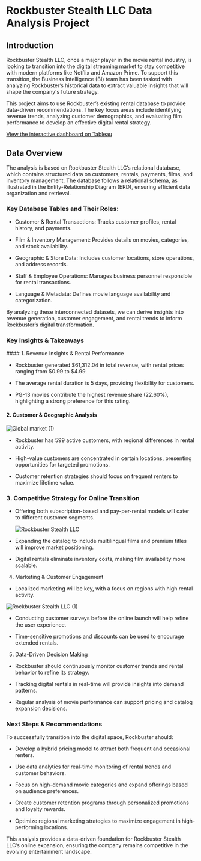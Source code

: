 # Rockbuster Stealth LLC Data Analysis Project

## Introduction

Rockbuster Stealth LLC, once a major player in the movie rental industry, is looking to transition into the digital streaming market to stay competitive with modern platforms like Netflix and Amazon Prime. To support this transition, the Business Intelligence (BI) team has been tasked with analyzing Rockbuster’s historical data to extract valuable insights that will shape the company's future strategy.

This project aims to use Rockbuster’s existing rental database to provide data-driven recommendations. The key focus areas include identifying revenue trends, analyzing customer demographics, and evaluating film performance to develop an effective digital rental strategy.

[View the interactive dashboard on Tableau](https://public.tableau.com/app/profile/sherezade.maqueda.lafuente/viz/achievement3_17363369156390/RockbusterStealthLLC#1)


## Data Overview

The analysis is based on Rockbuster Stealth LLC’s relational database, which contains structured data on customers, rentals, payments, films, and inventory management. The database follows a relational schema, as illustrated in the Entity-Relationship Diagram (ERD), ensuring efficient data organization and retrieval.

### Key Database Tables and Their Roles:

  * Customer & Rental Transactions: Tracks customer profiles, rental history, and payments.

  * Film & Inventory Management: Provides details on movies, categories, and stock availability.

  * Geographic & Store Data: Includes customer locations, store operations, and address records.

  * Staff & Employee Operations: Manages business personnel responsible for rental transactions.

  * Language & Metadata: Defines movie language availability and categorization.

By analyzing these interconnected datasets, we can derive insights into revenue generation, customer engagement, and rental trends to inform Rockbuster’s digital transformation.

### Key Insights & Takeaways

#### 1. Revenue Insights & Rental Performance

  * Rockbuster generated $61,312.04 in total revenue, with rental prices ranging from $0.99 to $4.99.

  * The average rental duration is 5 days, providing flexibility for customers.

  * PG-13 movies contribute the highest revenue share (22.60%), highlighting a strong preference for this rating.

#### 2. Customer & Geographic Analysis

  ![Global market (1)](https://github.com/user-attachments/assets/c941f826-c604-47dc-9f3f-f22c0aa21f94)

  * Rockbuster has 599 active customers, with regional differences in rental activity.

  * High-value customers are concentrated in certain locations, presenting opportunities for targeted promotions.

  * Customer retention strategies should focus on frequent renters to maximize lifetime value.

### 3. Competitive Strategy for Online Transition

  * Offering both subscription-based and pay-per-rental models will cater to different customer segments.

    ![Rockbuster Stealth LLC](https://github.com/user-attachments/assets/cebf9b84-91e7-48ea-86a3-6bdcb5d94869)

  * Expanding the catalog to include multilingual films and premium titles will improve market positioning.

  * Digital rentals eliminate inventory costs, making film availability more scalable.

4. Marketing & Customer Engagement

  * Localized marketing will be key, with a focus on regions with high rental activity.

  ![Rockbuster Stealth LLC (1)](https://github.com/user-attachments/assets/c7a76b14-ba67-47e5-b19a-d4767ae2f3d2)

  * Conducting customer surveys before the online launch will help refine the user experience.

  * Time-sensitive promotions and discounts can be used to encourage extended rentals.

5. Data-Driven Decision Making

  * Rockbuster should continuously monitor customer trends and rental behavior to refine its strategy.

  * Tracking digital rentals in real-time will provide insights into demand patterns.

  * Regular analysis of movie performance can support pricing and catalog expansion decisions.

### Next Steps & Recommendations

To successfully transition into the digital space, Rockbuster should:

  * Develop a hybrid pricing model to attract both frequent and occasional renters.

  * Use data analytics for real-time monitoring of rental trends and customer behaviors.

  * Focus on high-demand movie categories and expand offerings based on audience preferences.

  * Create customer retention programs through personalized promotions and loyalty rewards.

  * Optimize regional marketing strategies to maximize engagement in high-performing locations.

This analysis provides a data-driven foundation for Rockbuster Stealth LLC’s online expansion, ensuring the company remains competitive in the evolving entertainment landscape.


